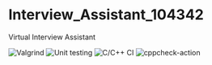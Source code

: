 # Interview_Assistant_104342
 Virtual Interview Assistant
 
![Valgrind](https://github.com/HareeshU/Interview_Assistant_104342/workflows/Valgrind/badge.svg)
![Unit testing](https://github.com/HareeshU3172/Interview_Assistant_104342/workflows/Unit%20testing/badge.svg)
![C/C++ CI](https://github.com/HareeshU3172/Interview_Assistant_104342/workflows/C/C++%20CI/badge.svg)
![cppcheck-action](https://github.com/HareeshU3172/Interview_Assistant_104342/workflows/cppcheck-action/badge.svg)
